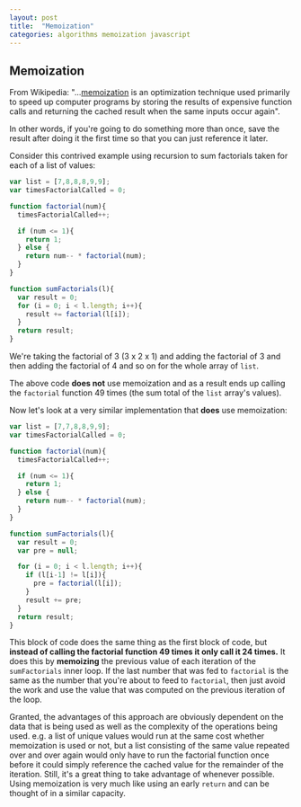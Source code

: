 ```yaml
---
layout: post
title:  "Memoization"
categories: algorithms memoization javascript
---
```


## Memoization
 From Wikipedia: "...[memoization](https://en.wikipedia.org/wiki/Memoization) is an optimization technique used primarily to speed up computer programs by storing the results of expensive function calls and returning the cached result when the same inputs occur again".  

 In other words, if you're going to do something more than once, save the result after doing it the first time so that you can just reference it later.

 Consider this contrived example using recursion to sum factorials taken for each of a list of values:
 ```javascript
 var list = [7,8,8,8,9,9];
 var timesFactorialCalled = 0;

 function factorial(num){
   timesFactorialCalled++;

   if (num <= 1){
     return 1;
   } else {
     return num-- * factorial(num);
   }
 }

 function sumFactorials(l){
   var result = 0;
   for (i = 0; i < l.length; i++){
     result += factorial(l[i]);
   }
   return result;
 }
 ```
We're taking the factorial of 3 (3 x 2 x 1) and adding the factorial of 3 and then adding the factorial of 4 and so on for the whole array of `list`.

The above code **does not** use memoization and as a result ends up calling the `factorial` function 49 times (the sum total of the `list` array's values).

Now let's look at a very similar implementation that **does** use memoization:

```javascript
var list = [7,7,8,8,9,9];
var timesFactorialCalled = 0;

function factorial(num){
  timesFactorialCalled++;

  if (num <= 1){
    return 1;
  } else {
    return num-- * factorial(num);
  }
}

function sumFactorials(l){
  var result = 0;
  var pre = null;

  for (i = 0; i < l.length; i++){
    if (l[i-1] != l[i]){
      pre = factorial(l[i]);
    }
    result += pre;
  }
  return result;
}

```

This block of code does the same thing as the first block of code, but **instead of calling the factorial function 49 times it only call it 24 times.**  It does this by **memoizing** the previous value of each iteration of the `sumFactorials` inner loop.  If the last number that was fed to `factorial` is the same as the number that you're about to feed to `factorial`, then just avoid the work and use the value that was computed on the previous iteration of the loop.

Granted, the advantages of this approach are obviously dependent on the data that is being used as well as the complexity of the operations being used.  e.g. a list of unique values would run at the same cost whether memoization  is used or not, but a list consisting of the same value repeated over and over again would only have to run the factorial function once before it could simply reference the cached value for the remainder of the iteration.  Still, it's a great thing to take advantage of whenever possible.  Using memoization is very much like using an early `return` and can be thought of in a similar capacity.
